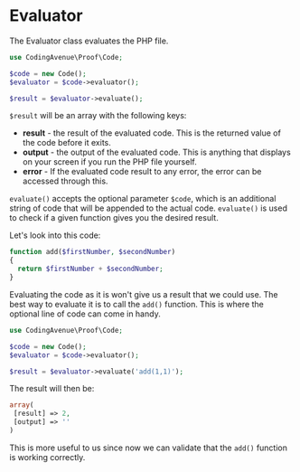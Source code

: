 # Evaluator

The Evaluator class evaluates the PHP file.

```php
use CodingAvenue\Proof\Code;

$code = new Code();
$evaluator = $code->evaluator();

$result = $evaluator->evaluate();
```

`$result` will be an array with the following keys:

 - **result** - the result of the evaluated code. This is the returned value of the code before it exits.
 - **output** - the output of the evaluated code. This is anything that displays on your screen if you run the PHP file  yourself.
 - **error** - If the evaluated code result to any error, the error can be accessed through this.

`evaluate()` accepts the optional parameter `$code`, which is an additional string of code that will be appended to the actual code. `evaluate()` is used to check if a given function gives you the desired result.

Let's look into this code:

```php
function add($firstNumber, $secondNumber)
{
  return $firstNumber + $secondNumber;
}
```

Evaluating the code as it is won't give us a result that we could use. The best way to evaluate it is to call the `add()` function. This is where the optional line of code can come in handy.

```php
use CodingAvenue\Proof\Code;

$code = new Code();
$evaluator = $code->evaluator();

$result = $evaluator->evaluate('add(1,1)');
```

The result will then be:
```php
array(
 [result] => 2,
 [output] => ''
)
```
This is more useful to us since now we can validate that the `add()` function is working correctly.